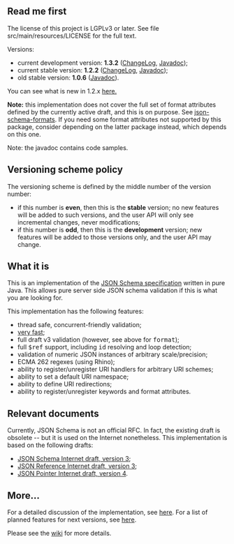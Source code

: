 <h2>Read me first</h2>

<p>The license of this project is LGPLv3 or later. See file src/main/resources/LICENSE for the full
text.</p>

<p>Versions:</p>

<ul>
    <li>current development version: <b>1.3.2</b> (<a
    href="https://github.com/fge/json-schema-validator/wiki/ChangeLog.devel">ChangeLog</a>, <a
    href="http://fge.github.com/json-schema-validator/devel/index.html">Javadoc</a>);</li>
    <li>current stable version: <b>1.2.2</b> (<a
    href="https://github.com/fge/json-schema-validator/wiki/ChangeLog.stable">ChangeLog</a>, <a
    href="http://fge.github.com/json-schema-validator/stable/index.html">Javadoc</a>);</li>
    <li>old stable version: <b>1.0.6</b> (<a
    href="http://fge.github.com/json-schema-validator/old/index.html">Javadoc</a>).</li>
</ul>

<p>You can see what is new in 1.2.x <a
href="https://github.com/fge/json-schema-validator/wiki/What's-new">here.</a>

<p><b>Note:</b> this implementation does not cover the full set of format attributes defined by the
currently active draft, and this is on purpose. See <a
href="https://github.com/fge/json-schema-formats">json-schema-formats</a>. If you need some format
attributes not supported by this package, consider depending on the latter package instead, which
depends on this one.</p>

<p>Note: the javadoc contains code samples.</p>

<h2>Versioning scheme policy</h2>

<p>The versioning scheme is defined by the middle number of the version number:</p>

* if this number is <b>even</b>, then this is the <b>stable</b> version; no new features will be
  added to such versions, and the user API will only see incremental changes, never modifications;
* if this number is <b>odd</b>, then this is the <b>development</b> version; new features will be
  added to those versions only, and the user API may change.

<h2>What it is</h2>

<p>This is an implementation of the <a href="https://github.com/json-schema/json-schema">JSON Schema
specification</a> written in pure Java.  This allows pure server side JSON schema validation if this
is what you are looking for.<p>

<p>This implementation has the following features:</p>

* thread safe, concurrent-friendly validation;
* <a href="https://github.com/fge/json-schema-validator/wiki/Performance">very
  fast</a>;
* full draft v3 validation (however, see above for <tt>format</tt>);
* full <tt>$ref</tt> support, including <tt>id</tt> resolving and loop detection;
* validation of numeric JSON instances of arbitrary scale/precision;
* ECMA 262 regexes (using Rhino);
* ability to register/unregister URI handlers for arbitrary URI schemes;
* ability to set a default URI namespace;
* ability to define URI redirections;
* ability to register/unregister keywords and format attributes.

<h2>Relevant documents</h2>

<p>Currently, JSON Schema is not an official RFC. In fact, the existing draft is obsolete -- but it
is used on the Internet nonetheless. This implementation is based on the following drafts:</p>

* <a href="http://tools.ietf.org/html/draft-zyp-json-schema-03">JSON Schema Internet draft, version
  3</a>;
* <a href="http://tools.ietf.org/html/draft-pbryan-zyp-json-ref-03">JSON Reference Internet draft,
  version 3</a>;
* <a href="http://tools.ietf.org/html/draft-ietf-appsawg-json-pointer-04">JSON Pointer Internet
  draft, version 4</a>.

<h2>More...</h2>

<p>For a detailed discussion of the implementation, see <a
href="https://github.com/fge/json-schema-validator/wiki/Status">here</a>. For a list of planned
features for next versions, see <a
href="https://github.com/fge/json-schema-validator/wiki/Roadmap">here</a>.

Please see the <a href="https://github.com/fge/json-schema-validator/wiki/">wiki</a> for more
details.

